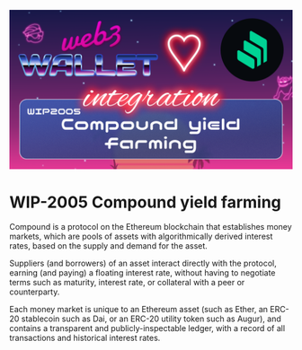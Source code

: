 ![image](../images/2005.png)

# WIP-2005 Compound yield farming

Compound is a protocol on the Ethereum blockchain that establishes money markets, which are pools of assets with algorithmically derived interest rates, based on the supply and demand for the asset.

Suppliers (and borrowers) of an asset interact directly with the protocol, earning (and paying) a floating interest rate, without having to negotiate terms such as maturity, interest rate, or collateral with a peer or counterparty.

Each money market is unique to an Ethereum asset (such as Ether, an ERC-20 stablecoin such as Dai, or an ERC-20 utility token such as Augur), and contains a transparent and publicly-inspectable ledger, with a record of all transactions and historical interest rates.